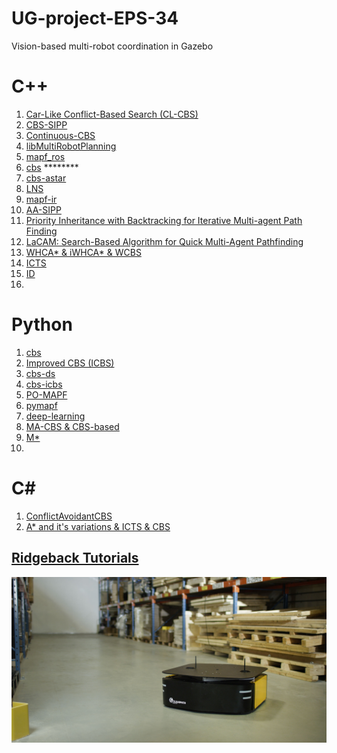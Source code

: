 # UG-project-EPS-34
Vision-based multi-robot coordination in Gazebo


# C++
1. [Car-Like Conflict-Based Search (CL-CBS)](https://github.com/APRIL-ZJU/CL-CBS/tree/main)
2. [CBS-SIPP](https://github.com/PathPlanning/CBS-SIPP)
3. [Continuous-CBS](https://github.com/PathPlanning/Continuous-CBS)
4. [libMultiRobotPlanning](https://github.com/whoenig/libMultiRobotPlanning)
5. [mapf_ros](https://github.com/speedzjy/mapf_ros/blob/main/README.md)
6. [cbs](https://github.com/enginbaglayici/ConflictBasedSearch) ********
7. [cbs-astar](https://github.com/yangda75/naiveMAPF)
8. [LNS](https://github.com/Jiaoyang-Li/MAPF-LNS2)
9. [mapf-ir](https://github.com/Kei18/mapf-IR)
10. [AA-SIPP](https://github.com/PathPlanning/AA-SIPP-m)
11. [Priority Inheritance with Backtracking for Iterative Multi-agent Path Finding](https://github.com/Kei18/pibt2)
12. [LaCAM: Search-Based Algorithm for Quick Multi-Agent Pathfinding](https://github.com/Kei18/lacam)
13. [WHCA* & iWHCA* & WCBS](https://github.com/jcontrerasleyton/MAPF)
14. [ICTS](https://github.com/vikikkdi/icts)
15. [ID](https://github.com/svancaj/HybridMAPF)
16. 

# Python
1. [cbs](https://github.com/GavinPHR/Multi-Agent-Path-Finding)
2. [Improved CBS (ICBS)](https://github.com/gloriyo/MAPF-ICBS)
3. [cbs-ds](https://github.com/nicofretti/MAPF)
4. [cbs-icbs](https://github.com/Stepan-Makarenko/Multi-agent-pathfinding-CBS-ICBS)
5. [PO-MAPF](https://github.com/AIRI-Institute/pogema)
6. [pymapf](https://github.com/APLA-Toolbox/pymapf)
7. [deep-learning](https://github.com/omron-sinicx/jaxmapp)
8. [MA-CBS & CBS-based](https://github.com/polinko13/CBS)
9. [M*](https://github.com/jdonszelmann/research-project)
10. 

# C#
1. [ConflictAvoidantCBS](https://github.com/pulakk/ConflictAvoidantCBS-MAPF)
2. [A* and it's variations & ICTS & CBS](https://github.com/OmriKaduri/mapf-solvers)

## [Ridgeback Tutorials](https://clearpathrobotics.com/assets/guides/melodic/ridgeback/index.html)
![Ridgeback](https://github.com/Shuteng-0608/UG-project-EPS-34/blob/main/pictures/ridgeback_banner.png)

